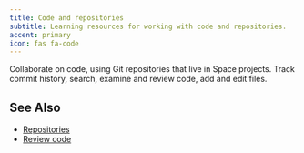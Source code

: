 ```yaml
---
title: Code and repositories
subtitle: Learning resources for working with code and repositories.
accent: primary
icon: fas fa-code
---
```


Collaborate on code, using Git repositories that live in Space projects. Track commit history, search, examine and review code, add and edit files.

## See Also
- [Repositories](https://www.jetbrains.com/help/space/repositories.html)
- [Review code](https://www.jetbrains.com/help/space/review-code.html)

